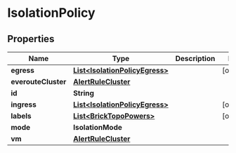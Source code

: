 

# IsolationPolicy


## Properties

Name | Type | Description | Notes
------------ | ------------- | ------------- | -------------
**egress** | [**List&lt;IsolationPolicyEgress&gt;**](IsolationPolicyEgress.md) |  |  [optional]
**everouteCluster** | [**AlertRuleCluster**](AlertRuleCluster.md) |  | 
**id** | **String** |  | 
**ingress** | [**List&lt;IsolationPolicyEgress&gt;**](IsolationPolicyEgress.md) |  |  [optional]
**labels** | [**List&lt;BrickTopoPowers&gt;**](BrickTopoPowers.md) |  |  [optional]
**mode** | **IsolationMode** |  | 
**vm** | [**AlertRuleCluster**](AlertRuleCluster.md) |  | 



